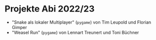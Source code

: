 # Projekte Abi 2022/23

- "Snake als lokaler Multiplayer" (`pygame`) von Tim Leupold und Florian Gimper
- "Weasel Run" (`pygame`) von Lennart Treunert und Toni Büchner

